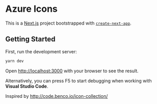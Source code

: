 # Azure Icons

This is a [Next.js](https://nextjs.org/) project bootstrapped with [`create-next-app`](https://github.com/vercel/next.js/tree/canary/packages/create-next-app).

## Getting Started

First, run the development server:

```bash
yarn dev
```
Open [http://localhost:3000](http://localhost:3000) with your browser to see the result.

Alternatively, you can press F5 to start debugging when working with **Visual Studio Code**.


Inspired by http://code.benco.io/icon-collection/
